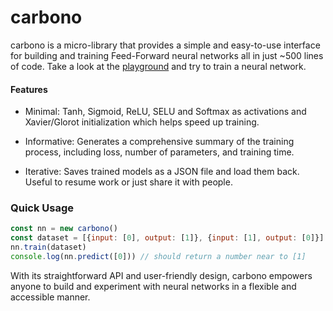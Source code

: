 # carbono

carbono is a micro-library that provides a simple and easy-to-use interface for building and training Feed-Forward neural networks all in just ~500 lines of code. Take a look at the [playground](https://huggingface.co/spaces/appvoid/carbono) and try to train a neural network.

#### Features

- Minimal: Tanh, Sigmoid, ReLU, SELU and Softmax as activations and Xavier/Glorot initialization which helps speed up training.

- Informative: Generates a comprehensive summary of the training process, including loss, number of parameters, and training time.

- Iterative: Saves trained models as a JSON file and load them back. Useful to resume work or just share it with people.

### Quick Usage
```javascript
const nn = new carbono()
const dataset = [{input: [0], output: [1]}, {input: [1], output: [0]}]
nn.train(dataset)
console.log(nn.predict([0])) // should return a number near to [1]
```

With its straightforward API and user-friendly design, carbono empowers anyone to build and experiment with neural networks in a flexible and accessible manner.
